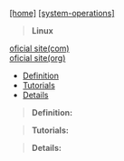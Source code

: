 [[home]](../../../../home.html) 
[[system-operations]]()

> **Linux**

[oficial site(com)](http://www.linux.com/)<br/>
[oficial site(org)](http://www.linux.org/)<br/>

 

- [Definition](#definition)
- [Tutorials](#tutorials)
- [Details](#details)


<a name="definition"></a>
> **Definition:** <br/>

<a name="tutorials"></a>
> **Tutorials:** <br/>

  
<a name="details"></a>
> **Details:**<br/>

